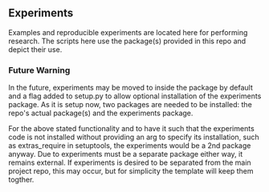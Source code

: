 ## Experiments

Examples and reproducible experiments are located here for performing research.
The scripts here use the package(s) provided in this repo and depict their use.

### Future Warning

In the future, experiments may be moved to inside the package by default and a flag added to setup.py to allow optional installation of the experiments package.
As it is setup now, two packages are needed to be installed: the repo's actual package(s) and the experiments package.

For the above stated functionality and to have it such that the experiments code is not installed without providing an arg to specify its installation, such as extras_require in setuptools, the experiments would be a 2nd package anyway.
Due to experiments must be a separate package either way, it remains external.
If experiments is desired to be separated from the main project repo, this may occur, but for simplicity the template will keep them togther.
